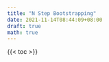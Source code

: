 ```yaml
---
title: "N Step Bootstrapping"
date: 2021-11-14T08:44:09+08:00
draft: true
math: true
---
```


{{< toc >}}

